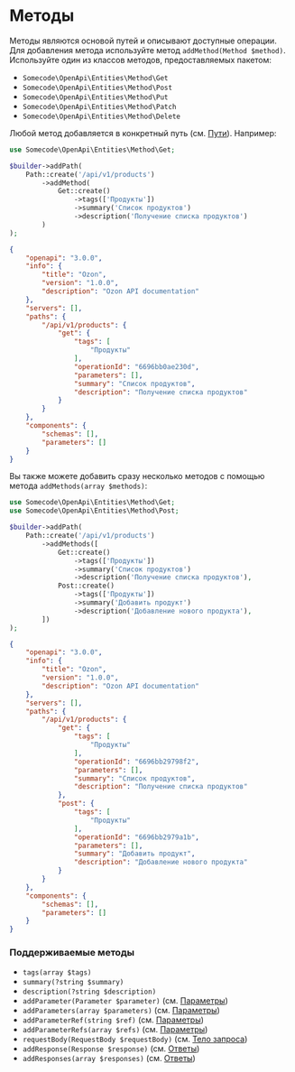 # Методы

Методы являются основой путей и описывают доступные операции.
Для добавления метода используйте метод `addMethod(Method $method)`.
Используйте один из классов методов, предоставляемых пакетом:

- `Somecode\OpenApi\Entities\Method\Get`
- `Somecode\OpenApi\Entities\Method\Post`
- `Somecode\OpenApi\Entities\Method\Put`
- `Somecode\OpenApi\Entities\Method\Patch`
- `Somecode\OpenApi\Entities\Method\Delete`

Любой метод добавляется в конкретный путь (см. [Пути](paths.md)). Например:

```php
use Somecode\OpenApi\Entities\Method\Get;

$builder->addPath(
    Path::create('/api/v1/products')
        ->addMethod(
            Get::create()
                ->tags(['Продукты'])
                ->summary('Список продуктов')
                ->description('Получение списка продуктов')
        )
);
```

```json
{
    "openapi": "3.0.0",
    "info": {
        "title": "Ozon",
        "version": "1.0.0",
        "description": "Ozon API documentation"
    },
    "servers": [],
    "paths": {
        "/api/v1/products": {
            "get": {
                "tags": [
                    "Продукты"
                ],
                "operationId": "6696bb0ae230d",
                "parameters": [],
                "summary": "Список продуктов",
                "description": "Получение списка продуктов"
            }
        }
    },
    "components": {
        "schemas": [],
        "parameters": []
    }
}
```

Вы также можете добавить сразу несколько методов с помощью метода `addMethods(array $methods)`:

```php
use Somecode\OpenApi\Entities\Method\Get;
use Somecode\OpenApi\Entities\Method\Post;

$builder->addPath(
    Path::create('/api/v1/products')
        ->addMethods([
            Get::create()
                ->tags(['Продукты'])
                ->summary('Список продуктов')
                ->description('Получение списка продуктов'),
            Post::create()
                ->tags(['Продукты'])
                ->summary('Добавить продукт')
                ->description('Добавление нового продукта'),
        ])
);
```

```json
{
    "openapi": "3.0.0",
    "info": {
        "title": "Ozon",
        "version": "1.0.0",
        "description": "Ozon API documentation"
    },
    "servers": [],
    "paths": {
        "/api/v1/products": {
            "get": {
                "tags": [
                    "Продукты"
                ],
                "operationId": "6696bb29798f2",
                "parameters": [],
                "summary": "Список продуктов",
                "description": "Получение списка продуктов"
            },
            "post": {
                "tags": [
                    "Продукты"
                ],
                "operationId": "6696bb2979a1b",
                "parameters": [],
                "summary": "Добавить продукт",
                "description": "Добавление нового продукта"
            }
        }
    },
    "components": {
        "schemas": [],
        "parameters": []
    }
}
```

### Поддерживаемые методы

- `tags(array $tags)`
- `summary(?string $summary)`
- `description(?string $description)`
- `addParameter(Parameter $parameter)` (см. [Параметры](parameters.md))
- `addParameters(array $parameters)` (см. [Параметры](parameters.md))
- `addParameterRef(string $ref)` (см. [Параметры](parameters.md))
- `addParameterRefs(array $refs)` (см. [Параметры](parameters.md))
- `requestBody(RequestBody $requestBody)` (см. [Тело запроса](request-body.md))
- `addResponse(Response $response)` (см. [Ответы](responses.md))
- `addResponses(array $responses)` (см. [Ответы](responses.md))
